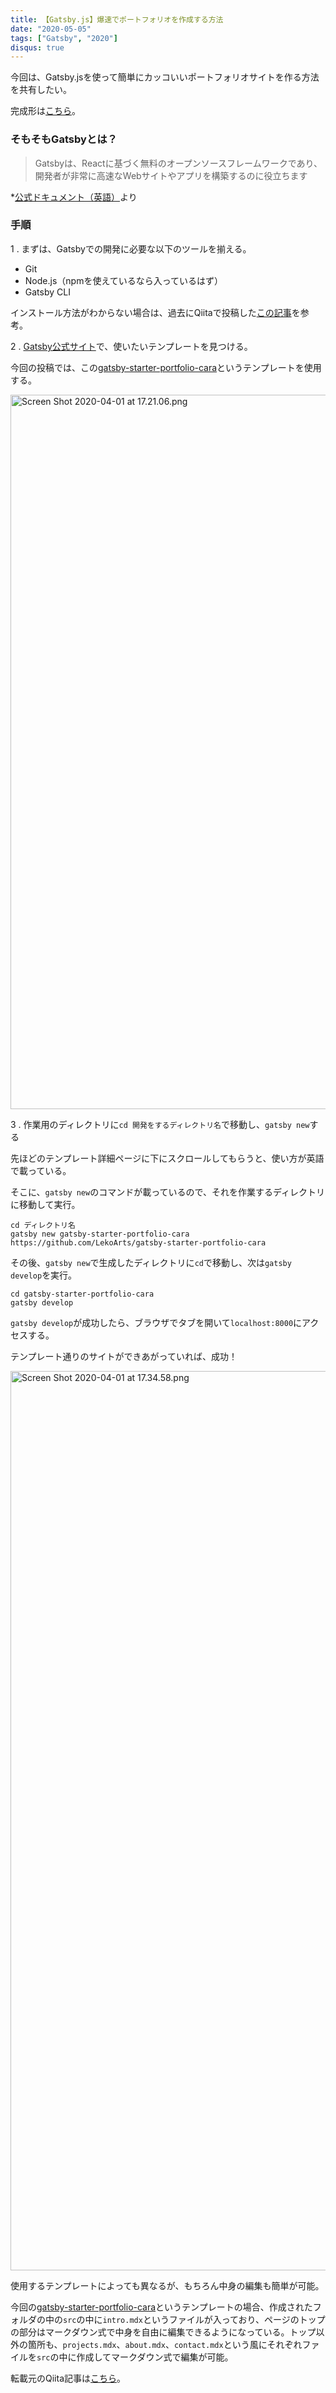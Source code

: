 ```yaml
---
title: 【Gatsby.js】爆速でポートフォリオを作成する方法
date: "2020-05-05"
tags: ["Gatsby", "2020"]
disqus: true
---
```


今回は、Gatsby.jsを使って簡単にカッコいいポートフォリオサイトを作る方法を共有したい。

完成形は[こちら](https://my-portfolio-en.netlify.com)。

### そもそもGatsbyとは？
> Gatsbyは、Reactに基づく無料のオープンソースフレームワークであり、開発者が非常に高速なWebサイトやアプリを構築するのに役立ちます
  
*[公式ドキュメント（英語）](https://www.gatsbyjs.org/)より

### 手順

1 . まずは、Gatsbyでの開発に必要な以下のツールを揃える。

- Git
- Node.js（npmを使えているなら入っているはず）
- Gatsby CLI

インストール方法がわからない場合は、過去にQiitaで投稿した[この記事](https://qiita.com/wlcmty/items/67b6f51ddc646484d7bc)を参考。

2 . [Gatsby公式サイト](https://www.gatsbyjs.org/starters/?v=2)で、使いたいテンプレートを見つける。

今回の投稿では、この[gatsby-starter-portfolio-cara](https://www.gatsbyjs.org/starters/LekoArts/gatsby-starter-portfolio-cara/)というテンプレートを使用する。

<img width="1143" alt="Screen Shot 2020-04-01 at 17.21.06.png" src="https://qiita-image-store.s3.ap-northeast-1.amazonaws.com/0/482472/9eb017c9-58a6-aaed-0c3f-64786dfcd90a.png">


3 . 作業用のディレクトリに`cd 開発をするディレクトリ名`で移動し、`gatsby new`する

先ほどのテンプレート詳細ページに下にスクロールしてもらうと、使い方が英語で載っている。

そこに、`gatsby new`のコマンドが載っているので、それを作業するディレクトリに移動して実行。

```shell
cd ディレクトリ名
gatsby new gatsby-starter-portfolio-cara https://github.com/LekoArts/gatsby-starter-portfolio-cara
```

その後、`gatsby new`で生成したディレクトリに`cd`で移動し、次は`gatsby develop`を実行。

```shell
cd gatsby-starter-portfolio-cara
gatsby develop
```

`gatsby develop`が成功したら、ブラウザでタブを開いて`localhost:8000`にアクセスする。

テンプレート通りのサイトができあがっていれば、成功！

<img width="1439" alt="Screen Shot 2020-04-01 at 17.34.58.png" src="https://qiita-image-store.s3.ap-northeast-1.amazonaws.com/0/482472/b5a2c984-6202-32ec-e980-bd615e979e92.png">


使用するテンプレートによっても異なるが、もちろん中身の編集も簡単が可能。

今回の[gatsby-starter-portfolio-cara](https://www.gatsbyjs.org/starters/LekoArts/gatsby-starter-portfolio-cara/)というテンプレートの場合、作成されたフォルダの中の`src`の中に`intro.mdx`というファイルが入っており、ページのトップの部分はマークダウン式で中身を自由に編集できるようになっている。トップ以外の箇所も、`projects.mdx`、`about.mdx`、`contact.mdx`という風にそれぞれファイルを`src`の中に作成してマークダウン式で編集が可能。

転載元のQiita記事は[こちら](https://qiita.com/wlcmty/items/1fc6a4bc57896fd84035)。